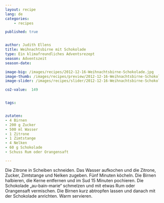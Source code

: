 ```yaml
---
layout: recipe
lang: de
categories:
    - recipes

published: true


author: Judith Ellens
title: Weihnachtsbirne mit Schokolade
type: Ein klimafreundliches Adventsrezept
season: Adventszeit
season-date:

image-big: /images/recipes/2012-12-16-Weihnachtsbirne-Schokolade.jpg
image-thumb: /images/recipes/preview/2012-12-16-Weihnachtsbirne-Schokolade.jpg
image-slider: /images/recipes/slider/2012-12-16-Weihnachtsbirne-Schokolade.jpg

co2-value:  149


tags:


zutaten:
- 4 Birnen
- 200 g Zucker
- 500 ml Wasser
- 1 Zitrone
- 1 Zimtstange
- 4 Nelken
- 60 g Schokolade
- Schuss Rum oder Orangensaft

---
```


Die Zitrone in Scheiben schneiden. Das Wasser aufkochen und die Zitrone, Zucker, Zimtstange und Nelken zugeben. Fünf Minuten köcheln. Die Birnen halbieren, die Kerne entfernen und im Sud 15 Minuten pochieren. Die Schokolade „au-bain-marie“ schmelzen und mit etwas Rum oder Orangensaft vermischen. Die Birnen kurz abtropfen lassen und danach mit der Schokolade anrichten.
Warm servieren.